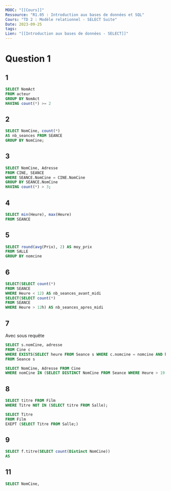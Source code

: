 ```yaml
---
MOOC: "[[Cours]]"
Ressource: "R1.05 : Introduction aux bases de données et SQL"
Cours: "TD 2 : Modèle relationnel - SELECT Suite"
Date: 2023-09-25
tags: 
Lien: "[[Introduction aux bases de données - SELECT]]"
---
```

# Question 1
## 1
```SQL
SELECT NomAct
FROM acteur
GROUP BY NomAct
HAVING count(*) >= 2
```

## 2
```SQL
SELECT NomCine, count(*)
AS nb_seances FROM SEANCE
GROUP BY NomCine;
```

## 3
```SQL
SELECT NomCine, Adresse
FROM CINE, SEANCE
WHERE SEANCE.NomCine = CINE.NomCine
GROUP BY SEANCE.NomCine
HAVING count(*) > 3;
```

## 4
```SQL
SELECT min(Heure), max(Heure)
FROM SEANCE
```

## 5
```SQL
SELECT round(avg(Prix), 2) AS moy_prix
FROM SALLE
GROUP BY nomcine
```

## 6
```SQL
SELECT(SELECT count(*)
FROM SEANCE
WHERE Heure < 12) AS nb_seances_avant_midi
SELECT(SELECT count(*) 
FROM SEANCE
WHERE Heure > 12h) AS nb_seances_apres_midi
```

## 7
Avec sous requête
```SQL
SELECT s.nomCine, adresse
FROM Cine c
WHERE EXISTS(SELECT heure FROM Seance s WHERE c.nomcine = nomcine AND heure < 19:30)
FROM Seance s
```

```SQL
SELECT NomCine, Adresse FROM Cine
WHERE nomCine IN (SELECT DISTINCT NomCine FROM Seance WHERE Heure > 19:30);
```

## 8
```SQL
SELECT titre FROM Film
WHERE Titre NOT IN (SELECT titre FROM Salle);
```

```SQL
SELECT Titre
FROM Film
EXEPT (SELECT Titre FROM Salle;)
```

## 9
```SQL
SELECT f.titre(SELECT count(Distinct NomCine))
AS 
```

## 11
```SQL
SELECT NomCine, 
```